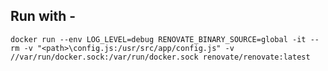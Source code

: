 ## Run with -

`docker run --env LOG_LEVEL=debug RENOVATE_BINARY_SOURCE=global -it --rm -v "<path>\config.js:/usr/src/app/config.js" -v //var/run/docker.sock:/var/run/docker.sock renovate/renovate:latest`
